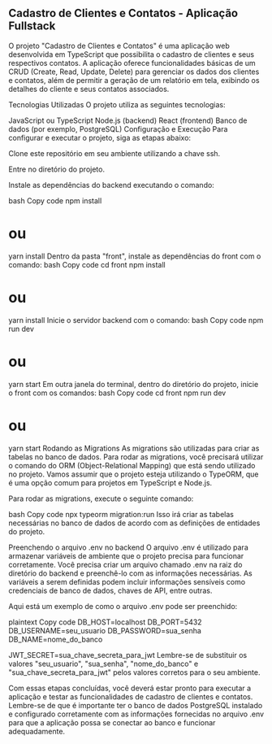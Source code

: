 ## Cadastro de Clientes e Contatos - Aplicação Fullstack
O projeto "Cadastro de Clientes e Contatos" é uma aplicação web desenvolvida em TypeScript que possibilita o cadastro de clientes e seus respectivos contatos. A aplicação oferece funcionalidades básicas de um CRUD (Create, Read, Update, Delete) para gerenciar os dados dos clientes e contatos, além de permitir a geração de um relatório em tela, exibindo os detalhes do cliente e seus contatos associados.

Tecnologias Utilizadas
O projeto utiliza as seguintes tecnologias:

JavaScript ou TypeScript
Node.js (backend)
React (frontend)
Banco de dados (por exemplo, PostgreSQL)
Configuração e Execução
Para configurar e executar o projeto, siga as etapas abaixo:

Clone este repositório em seu ambiente utilizando a chave ssh.

Entre no diretório do projeto.

Instale as dependências do backend executando o comando:

bash
Copy code
npm install
# ou
yarn install
Dentro da pasta "front", instale as dependências do front com o comando:
bash
Copy code
cd front
npm install
# ou
yarn install
Inicie o servidor backend com o comando:
bash
Copy code
npm run dev
# ou
yarn start
Em outra janela do terminal, dentro do diretório do projeto, inicie o front com os comandos:
bash
Copy code
cd front
npm run dev
# ou
yarn start
Rodando as Migrations
As migrations são utilizadas para criar as tabelas no banco de dados. Para rodar as migrations, você precisará utilizar o comando do ORM (Object-Relational Mapping) que está sendo utilizado no projeto. Vamos assumir que o projeto esteja utilizando o TypeORM, que é uma opção comum para projetos em TypeScript e Node.js.

Para rodar as migrations, execute o seguinte comando:

bash
Copy code
npx typeorm migration:run
Isso irá criar as tabelas necessárias no banco de dados de acordo com as definições de entidades do projeto.

Preenchendo o arquivo .env no backend
O arquivo .env é utilizado para armazenar variáveis de ambiente que o projeto precisa para funcionar corretamente. Você precisa criar um arquivo chamado .env na raiz do diretório do backend e preenchê-lo com as informações necessárias. As variáveis a serem definidas podem incluir informações sensíveis como credenciais de banco de dados, chaves de API, entre outras.

Aqui está um exemplo de como o arquivo .env pode ser preenchido:

plaintext
Copy code
DB_HOST=localhost
DB_PORT=5432
DB_USERNAME=seu_usuario
DB_PASSWORD=sua_senha
DB_NAME=nome_do_banco

JWT_SECRET=sua_chave_secreta_para_jwt
Lembre-se de substituir os valores "seu_usuario", "sua_senha", "nome_do_banco" e "sua_chave_secreta_para_jwt" pelos valores corretos para o seu ambiente.

Com essas etapas concluídas, você deverá estar pronto para executar a aplicação e testar as funcionalidades de cadastro de clientes e contatos. Lembre-se de que é importante ter o banco de dados PostgreSQL instalado e configurado corretamente com as informações fornecidas no arquivo .env para que a aplicação possa se conectar ao banco e funcionar adequadamente.

